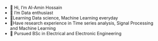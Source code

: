 - 👋 Hi, I’m Al-Amin Hossain
- 👀 I’m Data enthusiast
- 💞️Learning Data science, Machine Learning everyday
- 💞️Have research experience in Time series analysis, Signal Processing and Machine Learning 
- 🌱 Pursued BSc in Electrical and Electronic Engineering
